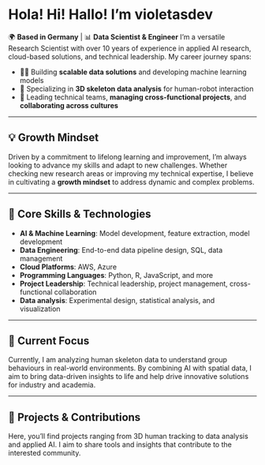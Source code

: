 <!--![Violeta's GitHub stats](https://github-readme-stats.vercel.app/api?username=violetasdev&count_private=true&theme=dark)-->
# Hola! Hi! Hallo! I’m violetasdev

🌍 **Based in Germany** | 📊 **Data Scientist & Engineer** 
I’m a versatile Research Scientist with over 10 years of experience in applied AI research, cloud-based solutions, and technical leadership. My career journey spans:

- 🧑‍💻 Building **scalable data solutions** and developing machine learning models
- 📡 Specializing in **3D skeleton data analysis** for human-robot interaction
- 🤝 Leading technical teams, **managing cross-functional projects**, and **collaborating across cultures**

---

## 💡 Growth Mindset

Driven by a commitment to lifelong learning and improvement, I’m always looking to advance my skills and adapt to new challenges. Whether checking new research areas or improving my technical expertise, I believe in cultivating a **growth mindset** to address dynamic and complex problems.

---

## 🔧 Core Skills & Technologies

- **AI & Machine Learning**: Model development, feature extraction, model development
- **Data Engineering**: End-to-end data pipeline design, SQL, data management
- **Cloud Platforms**: AWS, Azure
- **Programming Languages**: Python, R, JavaScript, and more
- **Project Leadership**: Technical leadership, project management, cross-functional collaboration
- **Data analysis**: Experimental design, statistical analysis, and visualization

---

## 🌱 Current Focus

Currently, I am analyzing human skeleton data to understand group behaviours in real-world environments. By combining AI with spatial data, I aim to bring data-driven insights to life and help drive innovative solutions for industry and academia.

---

## 🚀 Projects & Contributions

Here, you’ll find projects ranging from 3D human tracking to data analysis and applied AI. I aim to share tools and insights that contribute to the interested community.

